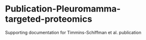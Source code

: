 # Publication-Pleuromamma-targeted-proteomics
Supporting documentation for Timmins-Schiffman et al. publication
